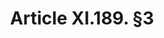 ---
title: "Article XI.189. §3"
draft: false
exceptions:
- info51
memberstates:
- BE
score: 3
compensation:
- 
remarks: |
 Article X1.217 8° for neighbouring rights


link: ""
---